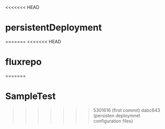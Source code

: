 <<<<<<< HEAD
# persistentDeployment
=======
<<<<<<< HEAD
# fluxrepo
=======
# SampleTest
>>>>>>> 5301616 (first commit)
>>>>>>> dabc643 (persisten deploymnet configuration files)
